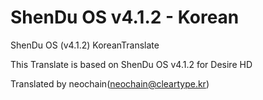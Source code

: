 ShenDu OS v4.1.2 - Korean
=============

ShenDu OS (v4.1.2) KoreanTranslate

This Translate is based on ShenDu OS v4.1.2 for Desire HD

Translated by neochain(neochain@cleartype.kr)